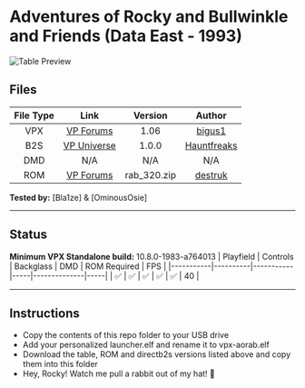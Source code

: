 # Adventures of Rocky and Bullwinkle and Friends (Data East - 1993)

![Table Preview](https://github.com/Bla1ze/vpx-images/blob/main/vpx-aorab.png)

## Files
| File Type | Link | Version | Author |
|:---------:|:----:|:-------:|:------:|
| VPX | [VP Forums](https://www.vpforums.org/index.php?app=downloads&showfile=16533) | 1.06 | [bigus1](https://www.vpforums.org/index.php?showuser=107629) |
| B2S | [VP Universe](https://vpuniverse.com/files/file/17974-adventures-of-rocky-and-bullwinkle-and-friends-data-east-1993-b2s/) | 1.0.0 | [Hauntfreaks](https://vpuniverse.com/profile/5216-hauntfreaks/) |
| DMD | N/A | N/A | N/A |
| ROM | [VP Forums](https://www.vpforums.org/index.php?app=downloads&showfile=850) | rab_320.zip | [destruk](https://www.vpforums.org/index.php?showuser=5) |

**Tested by:** [Bla1ze] & [OminousOsie]

---

## Status 
**Minimum VPX Standalone build:** 10.8.0-1983-a764013
| Playfield | Controls | Backglass | DMD | ROM Required | FPS | 
|-----------|----------|-----------|-----|--------------|-----|
| :white_check_mark: | :white_check_mark: | :white_check_mark: | :white_check_mark: | :white_check_mark: | 40 |

---

## Instructions
- Copy the contents of this repo folder to your USB drive
- Add your personalized launcher.elf and rename it to vpx-aorab.elf
- Download the table, ROM and directb2s versions listed above and copy them into this folder
- Hey, Rocky! Watch me pull a rabbit out of my hat! 🐰
